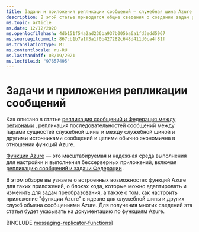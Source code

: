 ```yaml
---
title: Задачи и приложения репликации сообщений — служебная шина Azure | Документация Майкрософт
description: В этой статье приводятся общие сведения о создании задач репликации сообщений и приложений с помощью функций Azure.
ms.topic: article
ms.date: 12/12/2020
ms.openlocfilehash: 4db151f54a2ad236ba937b005ba6a1fd3edd5967
ms.sourcegitcommit: 867cb1b7a1f3a1f0b427282c648d411d0ca4f81f
ms.translationtype: MT
ms.contentlocale: ru-RU
ms.lasthandoff: 03/19/2021
ms.locfileid: "97657495"
---
```

# <a name="message-replication-tasks-and-applications"></a>Задачи и приложения репликации сообщений

Как описано в статье [репликация сообщений и Федерация между регионами](service-bus-federation-overview.md) , репликация последовательностей сообщений между парами сущностей служебной шины и между служебной шиной и другими источниками сообщений и целями обычно экономична в отношении функций Azure.

[Функции Azure](../azure-functions/functions-overview.md) — это масштабируемая и надежная среда выполнения для настройки и выполнения бессерверных приложений, включая [репликацию сообщений и задачи Федерации](service-bus-federation-overview.md) .

В этом обзоре вы узнаете о встроенных возможностях функций Azure для таких приложений, о блоках кода, которые можно адаптировать и изменить для задач преобразования, а также о том, как настроить приложение "функции Azure" в идеале для служебной шины и других служб обмена сообщениями Azure. Для получения многих сведений эта статья будет указывать на документацию по функциям Azure.

[!INCLUDE [messaging-replicator-functions](../../includes/messaging-replicator-functions.md)]
